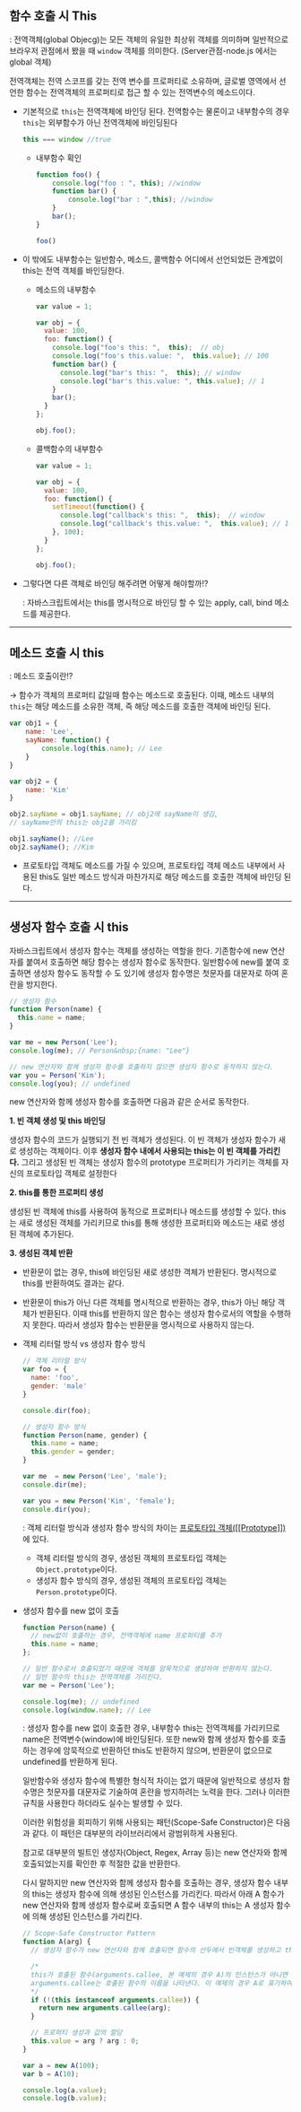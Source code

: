 ## 함수 호출 시 This

: 전역객체(global Objecg)는 모든 객체의 유일한 최상위 객체를 의미하며 일반적으로 브라우저 관점에서 봤을 때 `window` 객체를 의미한다. (Server관점-node.js 에서는 global 객체)

전역객체는 전역 스코프를 갖는 전역 변수를 프로퍼티로 소유하며, 글로벌 영역에서 선언한 함수는 전역객체의 프로퍼티로 접근 할 수 있는 전역변수의 메소드이다.

- 기본적으로 `this`는 전역객체에 바인딩 된다. 전역함수는 물론이고 내부함수의 경우 `this`는 외부함수가 아닌 전역객체에 바인딩된다

    ```jsx
    this === window //true
    ```

    - 내부함수 확인

        ```jsx
        function foo() {
            console.log("foo : ", this); //window
            function bar() {
                console.log("bar : ",this); //window
            }
            bar();
        }
        
        foo()
        ```

- 이 밖에도 내부함수는 일반함수, 메소드, 콜백함수 어디에서 선언되었든 관계없이 this는 전역 객체를 바인딩한다.
    - 메소드의 내부함수

        ```jsx
        var value = 1;
        
        var obj = {
          value: 100,
          foo: function() {
            console.log("foo's this: ",  this);  // obj
            console.log("foo's this.value: ",  this.value); // 100
            function bar() {
              console.log("bar's this: ",  this); // window
              console.log("bar's this.value: ", this.value); // 1
            }
            bar();
          }
        };
        
        obj.foo();
        ```

    - 콜백함수의 내부함수

        ```jsx
        var value = 1;
        
        var obj = {
          value: 100,
          foo: function() {
            setTimeout(function() {
              console.log("callback's this: ",  this);  // window
              console.log("callback's this.value: ",  this.value); // 1
            }, 100);
          }
        };
        
        obj.foo();
        ```

- 그렇다면 다른 객체로 바인딩 해주려면 어떻게 해야할까⁉️

  : 자바스크립트에서는 this를 명시적으로 바인딩 할 수 있는 apply, call, bind 메소드를 제공한다.


---

## 메소드 호출 시 this

: 메소드 호출이란⁉️

→ 함수가 객체의 프로퍼티 값일때 함수는 메소드로 호출된다. 이때, 메소드 내부의 `this`는 해당 메소드를 소유한 객체, 즉 해당 메소드를 호출한 객체에 바인딩 된다.

```jsx
var obj1 = {
    name: 'Lee',
    sayName: function() {
        console.log(this.name); // Lee
    }
}

var obj2 = {
    name: 'Kim'
}

obj2.sayName = obj1.sayName; // obj2에 sayName이 생김, 
// sayName안의 this는 obj2를 가리킴

obj1.sayName(); //Lee
obj2.sayName(); //Kim
```

- 프로토타입 객체도 메소드를 가질 수 있으며, 프로토타입 객체 메소드 내부에서 사용된 this도 일반 메소드 방식과 마찬가지로 해당 메소드를 호출한 객체에 바인딩 된다.

---

## 생성자 함수 호출 시 this

자바스크립트에서 생성자 함수는 객체를 생성하는 역할을 한다. 기존함수에 new 연산자를 붙여서 호출하면 해당 함수는 생성자 함수로 동작한다. 일반함수에 new를 붙여 호출하면 생성자 함수도 동작할 수 도 있기에 생성자 함수명은 첫문자를 대문자로 하여 혼란을 방지한다.

```jsx
// 생성자 함수
function Person(name) {
  this.name = name;
}

var me = new Person('Lee');
console.log(me); // Person&nbsp;{name: "Lee"}

// new 연산자와 함께 생성자 함수를 호출하지 않으면 생성자 함수로 동작하지 않는다.
var you = Person('Kim');
console.log(you); // undefined
```

new 연산자와 함께 생성자 함수를 호출하면 다음과 같은 순서로 동작한다.

**1. 빈 객체 생성 및 this 바인딩**

생성자 함수의 코드가 실행되기 전 빈 객체가 생성된다. 이 빈 객체가 생성자 함수가 새로 생성하는 객체이다. 이후 **생성자 함수 내에서 사용되는 this는 이 빈 객체를 가리킨다.** 그리고 생성된 빈 객체는 생성자 함수의 prototype 프로퍼티가 가리키는 객체를 자신의 프로토타입 객체로 설정한다

**2. this를 통한 프로퍼티 생성**

생성된 빈 객체에 this를 사용하여 동적으로 프로퍼티나 메소드를 생성할 수 있다. this는 새로 생성된 객체를 가리키므로 this를 통해 생성한 프로퍼티와 메소드는 새로 생성된 객체에 추가된다.

**3. 생성된 객체 반환**

- 반환문이 없는 경우, this에 바인딩된 새로 생성한 객체가 반환된다. 명시적으로 this를 반환하여도 결과는 같다.
- 반환문이 this가 아닌 다른 객체를 명시적으로 반환하는 경우, this가 아닌 해당 객체가 반환된다. 이때 this를 반환하지 않은 함수는 생성자 함수로서의 역할을 수행하지 못한다. 따라서 생성자 함수는 반환문을 명시적으로 사용하지 않는다.


- 객체 리터럴 방식 vs 생성자 함수 방식

    ```jsx
    // 객체 리터럴 방식
    var foo = {
      name: 'foo',
      gender: 'male'
    }
    
    console.dir(foo);
    
    // 생성자 함수 방식
    function Person(name, gender) {
      this.name = name;
      this.gender = gender;
    }
    
    var me  = new Person('Lee', 'male');
    console.dir(me);
    
    var you = new Person('Kim', 'female');
    console.dir(you);
    ```

  : 객체 리터럴 방식과 생성자 함수 방식의 차이는 [프로토타입 객체([[Prototype]])](https://poiemaweb.com/js-prototype#4-prototype-chain)에 있다.

    - 객체 리터럴 방식의 경우, 생성된 객체의 프로토타입 객체는 `Object.prototype`이다.
    - 생성자 함수 방식의 경우, 생성된 객체의 프로토타입 객체는 `Person.prototype`이다.

- 생성자 함수를 new 없이 호출

    ```jsx
    function Person(name) {
      // new없이 호출하는 경우, 전역객체에 name 프로퍼티를 추가
      this.name = name;
    };
    
    // 일반 함수로서 호출되었기 때문에 객체를 암묵적으로 생성하여 반환하지 않는다.
    // 일반 함수의 this는 전역객체를 가리킨다.
    var me = Person('Lee');
    
    console.log(me); // undefined
    console.log(window.name); // Lee
    ```

  : 생성자 함수를 new 없이 호출한 경우, 내부함수 this는 전역객체를 가리키므로 name은 전역변수(window)에 바인딩된다. 또한 new와 함께 생성자 함수를 호출하는 경우에 암묵적으로 반환하던 this도 반환하지 않으며, 반환문이 없으므로 undefined를 반환하게 된다.

  일반함수와 생성자 함수에 특별한 형식적 차이는 없기 때문에 일반적으로 생성자 함수명은 첫문자를 대문자로 기술하여 혼란을 방지하려는 노력을 한다. 그러나 이러한 규칙을 사용한다 하더라도 실수는 발생할 수 있다.

  이러한 위험성을 회피하기 위해 사용되는 패턴(Scope-Safe Constructor)은 다음과 같다. 이 패턴은 대부분의 라이브러리에서 광범위하게 사용된다.

  참고로 대부분의 빌트인 생성자(Object, Regex, Array 등)는 new 연산자와 함께 호출되었는지를 확인한 후 적절한 값을 반환한다.

  다시 말하지만 new 연산자와 함께 생성자 함수를 호출하는 경우, 생성자 함수 내부의 this는 생성자 함수에 의해 생성된 인스턴스를 가리킨다. 따라서 아래 A 함수가 new 연산자와 함께 생성자 함수로써 호출되면 A 함수 내부의 this는 A 생성자 함수에 의해 생성된 인스턴스를 가리킨다.

    ```jsx
    // Scope-Safe Constructor Pattern
    function A(arg) {
      // 생성자 함수가 new 연산자와 함께 호출되면 함수의 선두에서 빈객체를 생성하고 this에 바인딩한다.
    
      /*
      this가 호출된 함수(arguments.callee, 본 예제의 경우 A)의 인스턴스가 아니면 new 연산자를 사용하지 않은 것이므로 이 경우 new와 함께 생성자 함수를 호출하여 인스턴스를 반환한다.
      arguments.callee는 호출된 함수의 이름을 나타낸다. 이 예제의 경우 A로 표기하여도 문제없이 동작하지만 특정함수의 이름과 의존성을 없애기 위해서 arguments.callee를 사용하는 것이 좋다.
      */
      if (!(this instanceof arguments.callee)) {
        return new arguments.callee(arg);
      }
    
      // 프로퍼티 생성과 값의 할당
      this.value = arg ? arg : 0;
    }
    
    var a = new A(100);
    var b = A(10);
    
    console.log(a.value);
    console.log(b.value);
    ```